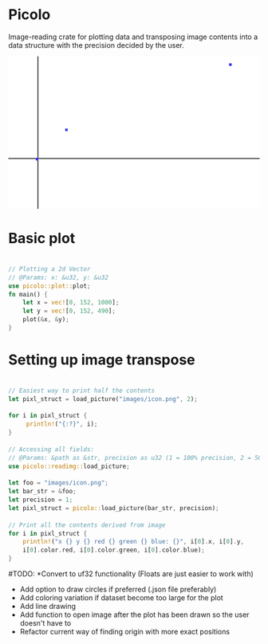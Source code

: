 # Picolo
Image-reading crate for plotting data and transposing image contents into a data structure with the precision decided by the user.

![plot](images/plot.png)

# Basic plot

```rust

// Plotting a 2d Vector
// @Params: x: &u32, y: &u32
use picolo::plot::plot;
fn main() {
    let x = vec![0, 152, 1000];
    let y = vec![0, 152, 490];
    plot(&x, &y);
}
```

# Setting up image transpose

```rust

// Easiest way to print half the contents
let pixl_struct = load_picture("images/icon.png", 2);

for i in pixl_struct {
     println!("{:?}", i); 
}

// Accessing all fields:
// @Params: &path as &str, precision as u32 (1 = 100% precision, 2 = 50%, ...)  
use picolo::readimg::load_picture;

let foo = "images/icon.png"; 
let bar_str = &foo;
let precision = 1;
let pixl_struct = picolo::load_picture(bar_str, precision);

// Print all the contents derived from image
for i in pixl_struct {
    println!("x {} y {} red {} green {} blue: {}", i[0].x, i[0].y, 
    i[0].color.red, i[0].color.green, i[0].color.blue);
}

```

#TODO:
*Convert to uf32 functionality (Floats are just easier to work with)
* Add option to draw circles if preferred (.json file preferably)
* Add coloring variation if dataset become too large for the plot
* Add line drawing
* Add function to open image after the plot has been drawn so the user doesn't have to
* Refactor current way of finding origin with more exact positions

